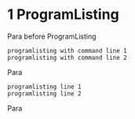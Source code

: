 # 1 ProgramListing #

Para before ProgramListing

```
programlisting with command line 1
programlisting with command line 2
```

 Para

```
programlisting line 1
programlisting line 2
```

Para